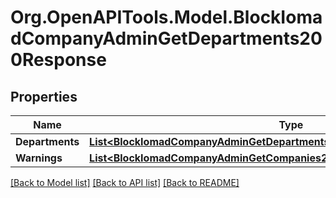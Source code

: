 # Org.OpenAPITools.Model.BlockIomadCompanyAdminGetDepartments200Response

## Properties

Name | Type | Description | Notes
------------ | ------------- | ------------- | -------------
**Departments** | [**List&lt;BlockIomadCompanyAdminGetDepartments200ResponseDepartmentsInner&gt;**](BlockIomadCompanyAdminGetDepartments200ResponseDepartmentsInner.md) |  | 
**Warnings** | [**List&lt;BlockIomadCompanyAdminGetCompanies200ResponseWarningsInner&gt;**](BlockIomadCompanyAdminGetCompanies200ResponseWarningsInner.md) |  | [optional] 

[[Back to Model list]](../README.md#documentation-for-models) [[Back to API list]](../README.md#documentation-for-api-endpoints) [[Back to README]](../README.md)

